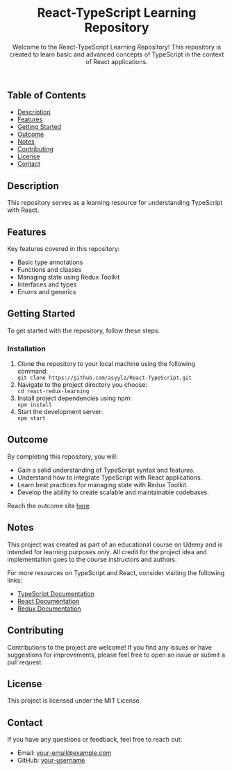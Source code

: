 <body>
    <header>
        <h1>React-TypeScript Learning Repository</h1>
        <p>Welcome to the React-TypeScript Learning Repository! This repository is created to learn basic and advanced
            concepts of TypeScript in the context of React applications.</p>
    </header>
    <section id="table-of-contents">
        <h2>Table of Contents</h2>
        <ul>
            <li><a href="#description">Description</a></li>
            <li><a href="#features">Features</a></li>
            <li><a href="#getting-started">Getting Started</a></li>
            <li><a href="#outcome">Outcome</a></li>
            <li><a href="#notes">Notes</a></li>
            <li><a href="#contributing">Contributing</a></li>
            <li><a href="#license">License</a></li>
            <li><a href="#contact">Contact</a></li>
        </ul>
    </section>
    <section id="description">
        <h2>Description</h2>
        <p>This repository serves as a learning resource for understanding TypeScript with React.</p>
    </section>
    <section id="features">
        <h2>Features</h2>
        <p>Key features covered in this repository:</p>
        <ul>
            <li>Basic type annotations</li>
            <li>Functions and classes</li>
            <li>Managing state using Redux Toolkit</li>
            <li>Interfaces and types</li>
            <li>Enums and generics</li>
        </ul>
    </section>
    <section id="getting-started">
        <h2>Getting Started</h2>
        <p>To get started with the repository, follow these steps:</p>
        <h3>Installation</h3>
        <ol>
            <li>Clone the repository to your local machine using the following command:</li>
            <code>git clone https://github.com/asyylz/React-TypeScript.git</code>
            <li>Navigate to the project directory you choose:</li>
            <code>cd react-redux-learning</code>
            <li>Install project dependencies using npm:</li>
            <code>npm install</code>
            <li>Start the development server:</li>
            <code>npm start</code>
        </ol>
    </section>
    <section id="outcome">
        <h2>Outcome</h2>
        <p>By completing this repository, you will:</p>
        <ul>
            <li>Gain a solid understanding of TypeScript syntax and features.</li>
            <li>Understand how to integrate TypeScript with React applications.</li>
            <li>Learn best practices for managing state with Redux Toolkit.</li>
            <li>Develop the ability to create scalable and maintainable codebases.</li>
        </ul>
        <p>Reach the outcome site <a href="#">here</a>.</p>
    </section>
    <section id="notes">
        <h2>Notes</h2>
        <p>This project was created as part of an educational course on Udemy and is intended for learning purposes only.
        All credit for the project idea and implementation goes to the course instructors and authors.</p>
        <p>For more resources on TypeScript and React, consider visiting the following links:</p>
        <ul>
            <li><a href="https://www.typescriptlang.org/docs/">TypeScript Documentation</a></li>
            <li><a href="https://reactjs.org/docs/getting-started.html">React Documentation</a></li>
            <li><a href="https://redux.js.org/introduction/getting-started">Redux Documentation</a></li>
        </ul>
    </section>
    <section id="contributing">
        <h2>Contributing</h2>
        <p>Contributions to the project are welcome! If you find any issues or have suggestions for improvements, please
            feel free to open an issue or submit a pull request.</p>
    </section>
    <section id="license">
        <h2>License</h2>
        <p>This project is licensed under the MIT License.</p>
    </section>
    <section id="contact">
        <h2>Contact</h2>
        <p>If you have any questions or feedback, feel free to reach out:</p>
        <ul>
            <li>Email: <a href="mailto:your-email@example.com">your-email@example.com</a></li>
            <li>GitHub: <a href="https://github.com/your-username">your-username</a></li>
        </ul>
    </section>
</body>
